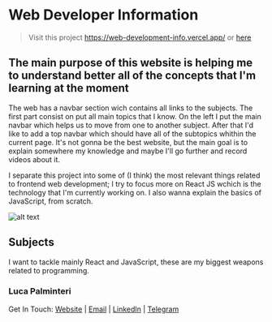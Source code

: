 # Web Developer Information

> Visit this project https://web-development-info.vercel.app/ or [here](https://web-development-info.vercel.app/)

## The main purpose of this website is helping me to understand better all of the concepts that I'm learning at the moment

The web has a navbar section wich contains all links to the subjects. The first part consist on put all main topics that I know. On the left I put the main navbar which helps us to move from one to another subject. After that I'd like to add a top navbar which should have all of the subtopics whithin the current page. It's not gonna be the best website, but the main goal is to explain somewhere my knowledge and maybe I'll go further and record videos about it.

I separate this project into some of (I think) the most relevant things related to frontend web development; I try to focus more on React JS wchich is the technology that I'm currently working on. I also wanna explain the basics of JavaScript, from scratch.


![alt text](https://images.pexels.com/photos/1420709/pexels-photo-1420709.jpeg?auto=compress&cs=tinysrgb&w=1260&h=750&dpr=2)

## Subjects
I want to tackle mainly React and JavaScript, these are my biggest weapons related to programming.

### Luca Palminteri

Get In Touch: 
          <a href="https://lucapalminteri.com/" target="_blank">Website<a> | 
          <a href="mailto:lucapalminteri02@gmail.com" target="_blank">Email<a> |
          <a href="https://www.linkedin.com/in/luca-palminteri/" target="_blank">LinkedIn</a> |
          <a href="https://t.me/Lucapo21" target="_blank">Telegram</a>


